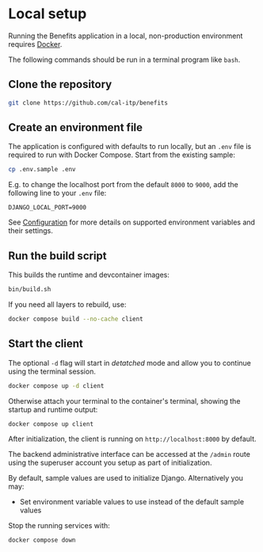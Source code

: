 # Local setup

Running the Benefits application in a local, non-production environment requires [Docker][docker].

The following commands should be run in a terminal program like `bash`.

## Clone the repository

```bash
git clone https://github.com/cal-itp/benefits
```

## Create an environment file

The application is configured with defaults to run locally, but an `.env` file is required to run with Docker Compose. Start from the existing sample:

```bash
cp .env.sample .env
```

E.g. to change the localhost port from the default `8000` to `9000`, add the following line to your `.env` file:

```env
DJANGO_LOCAL_PORT=9000
```

See [Configuration](../configuration) for more details on supported environment variables and their settings.

## Run the build script

This builds the runtime and devcontainer images:

```bash
bin/build.sh
```

If you need all layers to rebuild, use:

```bash
docker compose build --no-cache client
```

## Start the client

The optional `-d` flag will start in _detatched_ mode and allow you to continue using the terminal session.

```bash
docker compose up -d client
```

Otherwise attach your terminal to the container's terminal, showing the startup and runtime output:

```bash
docker compose up client
```

After initialization, the client is running on `http://localhost:8000` by default.

The backend administrative interface can be accessed at the `/admin` route using the superuser account you setup as part of initialization.

By default, sample values are used to initialize Django. Alternatively you may:

- Set environment variable values to use instead of the default sample values

Stop the running services with:

```bash
docker compose down
```

[docker]: https://www.docker.com/products/docker-desktop
[data-migration]: (https://github.com/cal-itp/benefits/tree/main/benefits/core/migrations)
